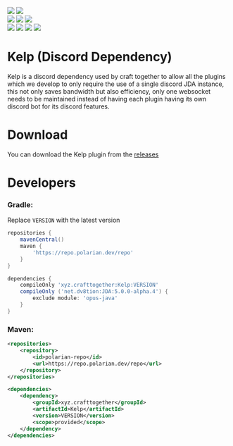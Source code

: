 [![](https://img.shields.io/badge/Discord-7289DA?style=for-the-badge&logo=discord&logoColor=white)](https://discord.gg/zSWjKVvfNy)
[![](https://img.shields.io/badge/GitHub-100000?style=for-the-badge&logo=github&logoColor=white)](https://github.com/CraftTogether) <BR>
[![](https://img.shields.io/github/v/release/CraftTogether/Kelp?color=brightgreen&label=Plugin%20Version)](https://github.com/CraftTogether/Kelp/releases)
[![](https://img.shields.io/github/v/tag/CraftTogether/Kelp?color=brightgreen&label=API%20version)](https://repo.polarian.dev/repo/xyz/crafttogether/Kelp/)
![](https://img.shields.io/badge/Maintained%3F-yes-green.svg) <BR>
[![](https://img.shields.io/github/downloads/CraftTogether/kelp/total.svg)](https://github.com/CraftTogether/kelp/releases)
![](https://img.shields.io/github/issues/CraftTogether/kelp.svg)
![](https://img.shields.io/github/issues-pr/CraftTogether/kelp.svg)
![](https://img.shields.io/github/repo-size/CraftTogether/Kelp)
# Kelp (Discord Dependency)
Kelp is a discord dependency used by craft together to allow all the plugins which we develop to only require the use of a single discord JDA instance, this not only saves bandwidth but also efficiency, only one websocket needs to be maintained instead of having each plugin having its own discord bot for its discord features.

# Download
You can download the Kelp plugin from the [releases](https://github.com/CraftTogether/Kelp/releases)

# Developers
### Gradle:
Replace `VERSION` with the latest version
```gradle
repositories {
    mavenCentral()
    maven {
        'https://repo.polarian.dev/repo'
    }
}
```

```gradle
dependencies {
    compileOnly 'xyz.crafttogether:Kelp:VERSION'
    compileOnly ('net.dv8tion:JDA:5.0.0-alpha.4') {
        exclude module: 'opus-java'
    }
}
```

### Maven:
```xml
<repositories>
    <repository>
        <id>polarian-repo</id>
        <url>https://repo.polarian.dev/repo</url>
    </repository>
</repositories>
```

```xml
<dependencies>
    <dependency>
        <groupId>xyz.crafttogether</groupId>
        <artifactId>Kelp</artifactId>
        <version>VERSION</version>
        <scope>provided</scope>
    </dependency>
</dependencies>
```